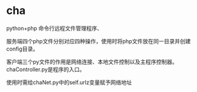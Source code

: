 # cha
python+php 命令行远程文件管理程序、

服务端四个php文件分别对应四种操作，使用时将php文件放在同一目录并创建config目录。

客户端三个py文件的作用是网络连接、本地文件控制以及主程序控制器。chaController.py是程序的入口。

使用时需给chaNet.py中的self.urlz变量赋予网络地址
